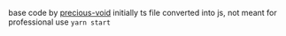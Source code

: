 base code by [precious-void](https://github.com/precious-void) initially ts file converted into js, not meant for professional use 
```yarn start```
